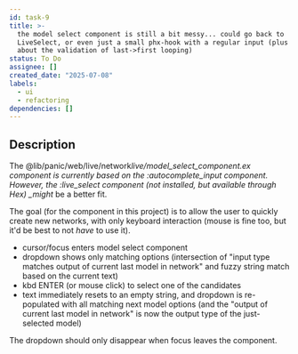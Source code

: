 ```yaml
---
id: task-9
title: >-
  the model select component is still a bit messy... could go back to
  LiveSelect, or even just a small phx-hook with a regular input (plus thinking
  about the validation of last->first looping)
status: To Do
assignee: []
created_date: "2025-07-08"
labels:
  - ui
  - refactoring
dependencies: []
---
```


## Description

The @lib/panic/web/live/network*live/model_select_component.ex component is
currently based on the :autocomplete_input component. However, the :live_select
component (not installed, but available through Hex) \_might* be a better fit.

The goal (for the component in this project) is to allow the user to quickly
create new networks, with only keyboard interaction (mouse is fine too, but it'd
be best to not _have_ to use it).

- cursor/focus enters model select component
- dropdown shows only matching options (intersection of "input type matches
  output of current last model in network" and fuzzy string match based on the
  current text)
- kbd ENTER (or mouse click) to select one of the candidates
- text immediately resets to an empty string, and dropdown is re-populated with
  all matching next model options (and the "output of current last model in
  network" is now the output type of the just-selected model)

The dropdown should only disappear when focus leaves the component.
